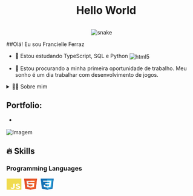 <!--título-->
<div id="user-content-toc">
  <ul align="center">
    <summary><h1 style="display: inline-block">Hello World</h1></summary>
</div>

<div align="center">
<img ssrc="https://github.com/1999AZZAR/blog/main/resources/img/grid-snake.svg"
alt="snake" /></a>
</div>

<!-- Presentation -->
##Olá! Eu sou Francielle Ferraz

  - 🌱 Estou estudando TypeScript, SQL e Python <img align="center" alt="html5" src="https://img.shields.io/badge/Edx-193A3E?style=for-the-badge&logo=edx&logoColor=white" />

  - 🔭 Estou procurando a minha primeira oportunidade de trabalho. Meu sonho é um dia trabalhar com desenvolvimento de jogos.
</p>

<!-- Dropdown -->
<details>
  <summary>👨‍💻 Sobre mim</summary>

  - 💬 Sou Francielle Ferraz de Sousa, tenho 19 anos. Atualmente, estou cursando Administração e fazendo um curso de SQL, TypeScript e Python.

  - ⚡ Gosto de ler ebooks, manhwas, assistir filmes e séries de diversos gêneros. Também gosto de escutar músicas nacionais e internacionais. \o/
</details>

<!-- Portfolio -->
## Portfolio:
-
<!-- GIF -->
<p align="left">
  <img align="center" src="https://github.com/VariableBee/VariableBee/assets/77739311/4e9f41af-6b57-49a7-b15a-74322e96b4d7" alt="Imagem">
</p>

## 🔥 Skills
<!-- Skills: Programming Languages -->
  <div style="flex-basis: 48%;">
    <h3>Programming Languages</h3>
    <img align="center" alt="Js" height="30" width="40" src="https://raw.githubusercontent.com/devicons/devicon/master/icons/javascript/javascript-plain.svg">
    <img align="center" alt="HTML" height="30" width="40" src="https://raw.githubusercontent.com/devicons/devicon/master/icons/html5/html5-original.svg">
    <img align="center" alt="CSS" height="30" width="40" src="https://raw.githubusercontent.com/devicons/devicon/master/icons/css3/css3-original.svg">
 
